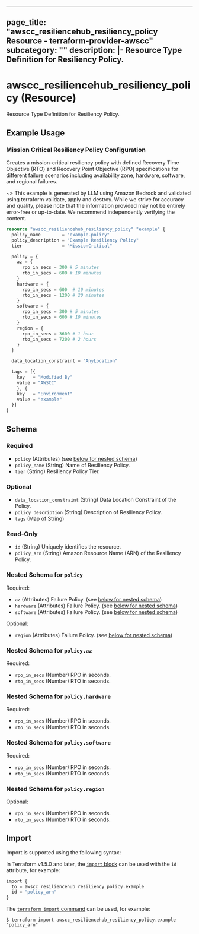 
---
page_title: "awscc_resiliencehub_resiliency_policy Resource - terraform-provider-awscc"
subcategory: ""
description: |-
  Resource Type Definition for Resiliency Policy.
---

# awscc_resiliencehub_resiliency_policy (Resource)

Resource Type Definition for Resiliency Policy.

## Example Usage

### Mission Critical Resiliency Policy Configuration

Creates a mission-critical resiliency policy with defined Recovery Time Objective (RTO) and Recovery Point Objective (RPO) specifications for different failure scenarios including availability zone, hardware, software, and regional failures.

~> This example is generated by LLM using Amazon Bedrock and validated using terraform validate, apply and destroy. While we strive for accuracy and quality, please note that the information provided may not be entirely error-free or up-to-date. We recommend independently verifying the content.

```terraform
resource "awscc_resiliencehub_resiliency_policy" "example" {
  policy_name        = "example-policy"
  policy_description = "Example Resiliency Policy"
  tier               = "MissionCritical"

  policy = {
    az = {
      rpo_in_secs = 300 # 5 minutes
      rto_in_secs = 600 # 10 minutes
    }
    hardware = {
      rpo_in_secs = 600  # 10 minutes
      rto_in_secs = 1200 # 20 minutes
    }
    software = {
      rpo_in_secs = 300 # 5 minutes
      rto_in_secs = 600 # 10 minutes
    }
    region = {
      rpo_in_secs = 3600 # 1 hour
      rto_in_secs = 7200 # 2 hours
    }
  }

  data_location_constraint = "AnyLocation"

  tags = [{
    key   = "Modified By"
    value = "AWSCC"
    }, {
    key   = "Environment"
    value = "example"
  }]
}
```

<!-- schema generated by tfplugindocs -->
## Schema

### Required

- `policy` (Attributes) (see [below for nested schema](#nestedatt--policy))
- `policy_name` (String) Name of Resiliency Policy.
- `tier` (String) Resiliency Policy Tier.

### Optional

- `data_location_constraint` (String) Data Location Constraint of the Policy.
- `policy_description` (String) Description of Resiliency Policy.
- `tags` (Map of String)

### Read-Only

- `id` (String) Uniquely identifies the resource.
- `policy_arn` (String) Amazon Resource Name (ARN) of the Resiliency Policy.

<a id="nestedatt--policy"></a>
### Nested Schema for `policy`

Required:

- `az` (Attributes) Failure Policy. (see [below for nested schema](#nestedatt--policy--az))
- `hardware` (Attributes) Failure Policy. (see [below for nested schema](#nestedatt--policy--hardware))
- `software` (Attributes) Failure Policy. (see [below for nested schema](#nestedatt--policy--software))

Optional:

- `region` (Attributes) Failure Policy. (see [below for nested schema](#nestedatt--policy--region))

<a id="nestedatt--policy--az"></a>
### Nested Schema for `policy.az`

Required:

- `rpo_in_secs` (Number) RPO in seconds.
- `rto_in_secs` (Number) RTO in seconds.


<a id="nestedatt--policy--hardware"></a>
### Nested Schema for `policy.hardware`

Required:

- `rpo_in_secs` (Number) RPO in seconds.
- `rto_in_secs` (Number) RTO in seconds.


<a id="nestedatt--policy--software"></a>
### Nested Schema for `policy.software`

Required:

- `rpo_in_secs` (Number) RPO in seconds.
- `rto_in_secs` (Number) RTO in seconds.


<a id="nestedatt--policy--region"></a>
### Nested Schema for `policy.region`

Optional:

- `rpo_in_secs` (Number) RPO in seconds.
- `rto_in_secs` (Number) RTO in seconds.

## Import

Import is supported using the following syntax:

In Terraform v1.5.0 and later, the [`import` block](https://developer.hashicorp.com/terraform/language/import) can be used with the `id` attribute, for example:

```terraform
import {
  to = awscc_resiliencehub_resiliency_policy.example
  id = "policy_arn"
}
```

The [`terraform import` command](https://developer.hashicorp.com/terraform/cli/commands/import) can be used, for example:

```shell
$ terraform import awscc_resiliencehub_resiliency_policy.example "policy_arn"
```
